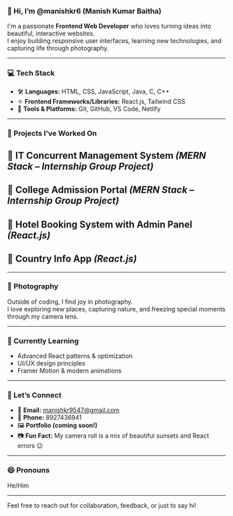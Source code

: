 ### 👋 Hi, I’m @manishkr6 (Manish Kumar Baitha)

I'm a passionate **Frontend Web Developer** who loves turning ideas into beautiful, interactive websites.  
I enjoy building responsive user interfaces, learning new technologies, and capturing life through photography.  

---

### 💻 Tech Stack

- 🛠 **Languages:** HTML, CSS, JavaScript, Java, C, C++
- ⚛️ **Frontend Frameworks/Libraries:** React.js, Tailwind CSS
- 🧰 **Tools & Platforms:** Git, GitHub, VS Code, Netlify

---

### 🚀 Projects I've Worked On

🔹 **IT Concurrent Management System** *(MERN Stack – Internship Group Project)* 
---

🔹 **College Admission Portal** *(MERN Stack – Internship Group Project)*  
---

🔹 **Hotel Booking System with Admin Panel** *(React.js)*  
---

🔹 **Country Info App** *(React.js)*  
---

---

### 📸 Photography

Outside of coding, I find joy in photography.  
I love exploring new places, capturing nature, and freezing special moments through my camera lens.

---

### 🌱 Currently Learning

- Advanced React patterns & optimization  
- UI/UX design principles  
- Framer Motion & modern animations  

---

### 🤝 Let’s Connect

- 📧 **Email:** manishkr9547@gmail.com  
- 📱 **Phone:** 8927436941  
- 🖼️ **Portfolio (coming soon!)**  
- 📷 **Fun Fact:** My camera roll is a mix of beautiful sunsets and React errors 😉

---

### 😄 Pronouns

He/Him

---

Feel free to reach out for collaboration, feedback, or just to say hi!

<!---
manishkr6/manishkr6 is a ✨ special ✨ repository because its `README.md` (this file) appears on your GitHub profile.
You can click the Preview link to take a look at your changes.
--->

